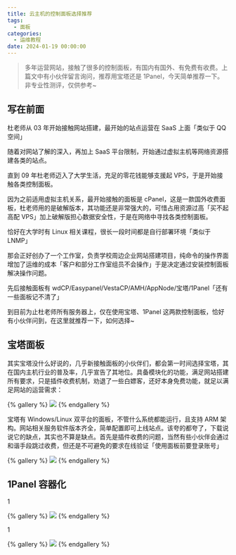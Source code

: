 ```yaml
---
title: 云主机的控制面板选择推荐
tags:
  - 面板
categories:
  - 运维教程
date: 2024-01-19 00:00:00
---
```


> 多年运营网站，接触了很多的控制面板，有国内有国外、有免费有收费。上篇文中有小伙伴留言询问，推荐用宝塔还是 1Panel，今天简单推荐一下。非专业性测评，仅供参考~

<!-- more -->

## 写在前面

杜老师从 03 年开始接触网站搭建，最开始的站点运营在 SaaS 上面「类似于 QQ 空间」

随着对网站了解的深入，再加上 SaaS 平台限制，开始通过虚拟主机等网络资源搭建各类的站点。

直到 09 年杜老师迈入了大学生活，充足的零花钱能够支援起 VPS，于是开始接触各类控制面板。

因为之前适用虚拟主机关系，最开始接触的面板是 cPanel，这是一款国外收费面板，杜老师用的是破解版本，其功能还是非常强大的，可惜占用资源过高「买不起高配 VPS」加上破解版担心数据安全性，于是在网络中寻找各类控制面板。

恰好在大学时有 Linux 相关课程，很长一段时间都是自行部署环境「类似于 LNMP」

那会正好创办了一个工作室，负责学校周边企业网站搭建项目，纯命令的操作界面增加了运维的成本「客户和部分工作室组员不会操作」于是决定通过安装控制面板解决操作问题。

先后接触面板有 wdCP/Easypanel/VestaCP/AMH/AppNode/宝塔/1Panel「还有一些面板记不清了」

到目前为止杜老师所有服务器上，仅在使用宝塔、1Panel 这两款控制面板，恰好有小伙伴问到，在这里就推荐一下，如何选择~

## 宝塔面板

其实宝塔没什么好说的，几乎新接触面板的小伙伴们，都会第一时间选择宝塔，其在国内主机行业的普及率，几乎宣告了其地位。具备模块化的功能，满足网站搭建所有要求，只是插件收费机制，劝退了一些白嫖客，还好本身免费功能，就足以满足网站的运营需求：

{% gallery %}
![](https://cdn.dusays.com/2024/01/668-1.jpg)
{% endgallery %}

宝塔有 Windows/Linux 双平台的面板，不管什么系统都能运行，且支持 ARM 架构。网站相关服务软件版本齐全，简单配置即可上线站点。该夸的都夸了，下载说说它的缺点，其实也不算是缺点。首先是插件收费的问题，当然有些小伙伴会通过和谐手段跳过收费，但还是不可避免的要求在线验证「使用面板前要登录账号」

{% gallery %}
![](https://cdn.dusays.com/2024/01/668-2.jpg)
{% endgallery %}

## 1Panel 容器化

1

{% gallery %}
![](https://cdn.dusays.com/2024/01/668-3.jpg)
{% endgallery %}

1

{% gallery %}
![](https://cdn.dusays.com/2024/01/668-4.jpg)
{% endgallery %}
